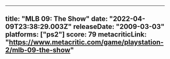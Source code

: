 
---
title: "MLB 09: The Show"
date: "2022-04-09T23:38:29.003Z"
releaseDate: "2009-03-03"
platforms: ["ps2"]
score: 79
metacriticLink: "https://www.metacritic.com/game/playstation-2/mlb-09-the-show"
---
